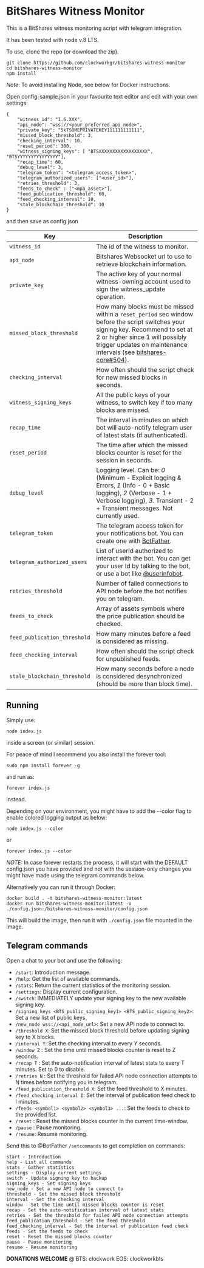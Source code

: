 # BitShares Witness Monitor

This is a BitShares witness monitoring script with telegram integration.

It has been tested with node v.8 LTS.

To use, clone the repo (or download the zip).

```
git clone https://github.com/clockworkgr/bitshares-witness-monitor
cd bitshares-witness-monitor
npm install
```

*Note*: To avoid installing Node, see below for Docker instructions.

Open config-sample.json in your favourite text editor and edit with your own settings:

```
{
    "witness_id": "1.6.XXX",
    "api_node": "wss://<your_preferred_api_node>",
    "private_key": "5kTSOMEPRIVATEKEY111111111111",
    "missed_block_threshold": 3,
    "checking_interval": 10,
    "reset_period": 300,
    "witness_signing_keys": [ "BTSXXXXXXXXXXXXXXXXXX", "BTSYYYYYYYYYYYYYYY"],
    "recap_time": 60,
    "debug_level": 3,
    "telegram_token": "<telegram_access_token>",
    "telegram_authorized_users": ["<user_id>"],
    "retries_threshold": 3,
    "feeds_to_check" : ["<mpa_asset>"],
    "feed_publication_threshold": 60,
    "feed_checking_interval": 10,
    "stale_blockchain_threshold": 10
}
``` 
  
and then save as config.json

| Key | Description |
| --- | --- |
| `witness_id` | The id of the witness to monitor. |
| `api_node` | Bitshares Websocket url to use to retrieve blockchain information. |
| `private_key`  | The active key of your normal witness-owning account used to sign the witness_update operation. |
| `missed_block_threshold`  | How many blocks must be missed within a `reset_period` sec window before the script switches your signing key. Recommend to set at 2 or higher since 1 will possibly trigger updates on maintenance intervals (see [bitshares-core#504](https://github.com/bitshares/bitshares-core/issues/504)). |
| `checking_interval` | How often should the script check for new missed blocks in seconds. |
| `witness_signing_keys`  | All the public keys of your witness, to switch key if too many blocks are missed. |
| `recap_time`  | The interval in minutes on which bot will auto-notify telegram user of latest stats (if authenticated). |
| `reset_period`  | The time after which the missed blocks counter is reset for the session in seconds. |
| `debug_level`  | Logging level. Can be: _0_ (Minimum - Explicit logging & Errors, _1_ (Info - 0 + Basic logging), _2_ (Verbose - 1 + Verbose logging),  _3_. Transient - 2 + Transient messages.  Not currently used. |
| `telegram_token`  | The telegram access token for your notifications bot. You can create one with [BotFather](https://telegram.me/BotFather). |
| `telegram_authorized_users` | List of userId authorized to interact with the bot. You can get your user Id by talking to the bot, or use a bot like [@userinfobot](https://telegram.me/userinfobot). |
| `retries_threshold`  | Number of failed connections to API node before the bot notifies you on telegram. |
| `feeds_to_check`| Array of assets symbols where the price publication should be checked. |
| `feed_publication_threshold` | How many minutes before a feed is considered as missing. |
| `feed_checking_interval` | How often should the script check for unpublished feeds. | 
| `stale_blockchain_threshold` | How many seconds before a node is considered desynchronized (should be more than block time).| 

## Running

Simply use:

`node index.js`

inside a screen (or similar) session.

For peace of mind I recommend you also install the forever tool:

`sudo npm install forever -g`

and run as:

`forever index.js`

instead.

Depending on your environment, you might have to add the --color flag to enable colored logging output as below:

`node index.js --color`

or

`forever index.js --color`


*NOTE:* In case forever restarts the process, it will start with the DEFAULT config.json you have provided and not with the session-only changes you might have made using the telegram commands below.

Alternatively you can run it through Docker:

```
docker build . -t bitshares-witness-monitor:latest
docker run bitshares-witness-monitor:latest -v ./config.json:/bitshares-witness-monitor/config.json
```

This will build the image, then run it with `./config.json` file mounted in the image.

## Telegram commands

Open a chat to your bot and use the following:

- `/start`: Introduction message.
- `/help`: Get the list of available commands. 
- `/stats`: Return the current statistics of the monitoring session.
- `/settings`: Display current configuration.
- `/switch`: IMMEDIATELY update your signing key to the new available signing key.
- `/signing_keys <BTS_public_signing_key1> <BTS_public_signing_key2>`: Set a new list of public keys.
- `/new_node wss://<api_node_url>`: Set a new API node to connect to.
- `/threshold X`: Set the missed block threshold before updating signing key to X blocks.
- `/interval Y`: Set the checking interval to every Y seconds.
- `/window Z` : Set the time until missed blocks counter is reset to Z seconds.
- `/recap T` : Set the auto-notification interval of latest stats to every T minutes. Set to 0 to disable.
- `/retries N` : Set the threshold for failed API node connection attempts to N times before notifying you in telegram.
- `/feed_publication_threshold X`: Set the feed threshold to X minutes.
- `/feed_checking_interval I`: Set the interval of publication feed check to I minutes.
- `/feeds <symbol1> <symbol2> <symbol3> ...`: Set the feeds to check to the provided list.
- `/reset` : Reset the missed blocks counter in the current time-window.
- `/pause` : Pause monitoring.
- `/resume`: Resume monitoring.

Send this to @BotFather `/setcommands` to get completion on commands:

```
start - Introduction
help - List all commands
stats - Gather statistics
settings - Display current settings
switch - Update signing key to backup
signing_keys - Set signing keys
new_node - Set a new API node to connect to
threshold - Set the missed block threshold
interval - Set the checking interval
window - Set the time until missed blocks counter is reset
recap - Set the auto-notification interval of latest stats
retries - Set the threshold for failed API node connection attempts 
feed_publication_threshold - Set the feed threshold
feed_checking_interval - Set the interval of publication feed check
feeds - Set the feeds to check
reset - Reset the missed blocks counter
pause - Pause monitoring
resume - Resume monitoring
```

**DONATIONS WELCOME**
@
BTS: clockwork
EOS: clockworkbts

